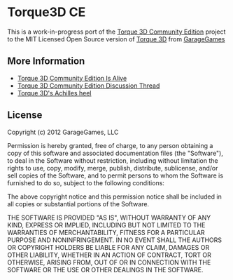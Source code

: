 Torque3D CE
===========

This is a work-in-progress port of the [Torque 3D Community Edition](https://lab.collateral-studios.eu/trac/wiki) project to the MIT Licensed Open Source version of [Torque 3D](http://www.garagegames.com/products/torque-3d) from [GarageGames](http://www.garagegames.com)

More Information
----------------

* [Torque 3D Community Edition Is Alive](http://www.garagegames.com/community/blogs/view/21727)
* [Torque 3D Community Edition Discussion Thread](http://www.garagegames.com/community/forums/viewthread/130724)
* [Torque 3D's Achilles heel](http://www.garagegames.com/community/forums/viewthread/130118)

License
-------

Copyright (c) 2012 GarageGames, LLC

Permission is hereby granted, free of charge, to any person obtaining a copy
of this software and associated documentation files (the "Software"), to
deal in the Software without restriction, including without limitation the
rights to use, copy, modify, merge, publish, distribute, sublicense, and/or
sell copies of the Software, and to permit persons to whom the Software is
furnished to do so, subject to the following conditions:

The above copyright notice and this permission notice shall be included in
all copies or substantial portions of the Software.

THE SOFTWARE IS PROVIDED "AS IS", WITHOUT WARRANTY OF ANY KIND, EXPRESS OR
IMPLIED, INCLUDING BUT NOT LIMITED TO THE WARRANTIES OF MERCHANTABILITY,
FITNESS FOR A PARTICULAR PURPOSE AND NONINFRINGEMENT. IN NO EVENT SHALL THE
AUTHORS OR COPYRIGHT HOLDERS BE LIABLE FOR ANY CLAIM, DAMAGES OR OTHER
LIABILITY, WHETHER IN AN ACTION OF CONTRACT, TORT OR OTHERWISE, ARISING
FROM, OUT OF OR IN CONNECTION WITH THE SOFTWARE OR THE USE OR OTHER DEALINGS
IN THE SOFTWARE.

